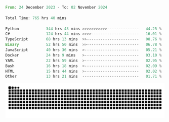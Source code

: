 <!--START_SECTION:waka-->

```rust
From: 24 December 2023 - To: 02 November 2024

Total Time: 765 hrs 40 mins

Python            344 hrs 43 mins >>>>>>>>>>>--------------   44.25 %
C#                124 hrs 44 mins >>>>---------------------   16.01 %
TypeScript        68 hrs 13 mins  >>-----------------------   08.76 %
Binary            52 hrs 50 mins  >>-----------------------   06.78 %
JavaScript        40 hrs 36 mins  >------------------------   05.21 %
Docker            24 hrs 9 mins   >------------------------   03.10 %
YAML              22 hrs 59 mins  >------------------------   02.95 %
Bash              16 hrs 18 mins  >------------------------   02.09 %
HTML              15 hrs 44 mins  >------------------------   02.02 %
Other             13 hrs 21 mins  -------------------------   01.71 %
```

<!--END_SECTION:waka-->


<picture>
  <source media="(prefers-color-scheme: dark)" srcset="https://raw.githubusercontent.com/jeerawut97/jeerawut97/output/github-contribution-grid-snake.svg">
  <img alt="github contribution grid snake animation" src="https://raw.githubusercontent.com/jeerawut97/jeerawut97/output/github-contribution-grid-snake.svg">
</picture>
